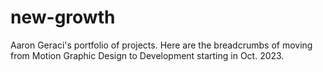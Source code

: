 # new-growth
Aaron Geraci's portfolio of projects. Here are the breadcrumbs of moving from Motion Graphic Design to Development starting in Oct. 2023.
